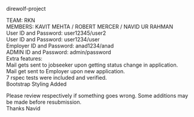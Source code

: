direwolf-project

TEAM: RKN
<br>
MEMBERS: KAVIT MEHTA / ROBERT MERCER / NAVID UR RAHMAN
<br>
User ID and Password: user12345/user2 
<br>
User ID and Password: user1234/user 
<br>
Employer ID and Password: anad1234/anad 
<br>
ADMIN ID and Password: admin/password
<br>
Extra features:<br>
Mail gets sent to jobseeker upon getting status change in application.<br>
Mail get sent to Employer upon new application.<br>
7 rspec tests were included and verified.<br>
Bootstrap Styling Added
<br>

Please review respectively if something goes wrong.
Some additions may be made before resubmission.
<br>
Thanks 
Navid
